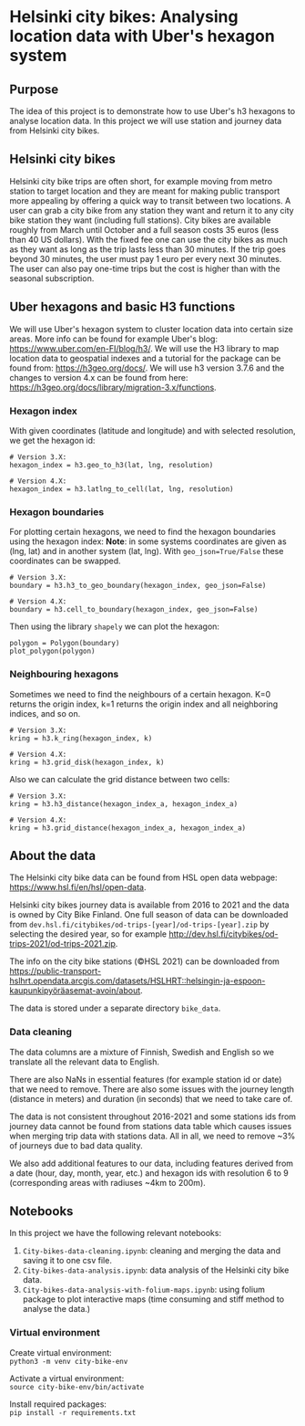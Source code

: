 # Helsinki city bikes: Analysing location data with Uber's hexagon system

## Purpose
The idea of this project is to demonstrate how to use Uber's h3 hexagons to analyse location data. In this project we will use station and journey data from Helsinki city bikes.

## Helsinki city bikes
Helsinki city bike trips are often short, for example moving from metro station to target location and they are meant for making public transport more appealing by offering a quick way to transit between two locations. A user can grab a city bike from any station they want and return it to any city bike station they want (including full stations). City bikes are available roughly from March until October and a full season costs 35 euros (less than 40 US dollars). With the fixed fee one can use the city bikes as much as they want as long as the trip lasts less than 30 minutes. If the trip goes beyond 30 minutes, the user must pay 1 euro per every next 30 minutes. The user can also pay one-time trips but the cost is higher than with the seasonal subscription.

## Uber hexagons and basic H3 functions
We will use Uber's hexagon system to cluster location data into certain size areas. More info can be found for example Uber's blog: https://www.uber.com/en-FI/blog/h3/. We will use the H3 library to map location data to geospatial indexes and a tutorial for the package can be found from: https://h3geo.org/docs/. We will use h3 version 3.7.6 and the changes to version 4.x can be found from here: https://h3geo.org/docs/library/migration-3.x/functions.

### Hexagon index
With given coordinates (latitude and longitude) and with selected resolution, we get the hexagon id:
```
# Version 3.X:
hexagon_index = h3.geo_to_h3(lat, lng, resolution)

# Version 4.X:
hexagon_index = h3.latlng_to_cell(lat, lng, resolution)
```
### Hexagon boundaries
For plotting certain hexagons, we need to find the hexagon boundaries using the hexagon index:
**Note**: in some systems coordinates are given as (lng, lat) and in another system (lat, lng). With `geo_json=True/False` these coordinates can be swapped.

```
# Version 3.X:
boundary = h3.h3_to_geo_boundary(hexagon_index, geo_json=False)

# Version 4.X:
boundary = h3.cell_to_boundary(hexagon_index, geo_json=False)
```
Then using the library `shapely` we can plot the hexagon:
```
polygon = Polygon(boundary)
plot_polygon(polygon)
```


### Neighbouring hexagons
Sometimes we need to find the neighbours of a certain hexagon. K=0 returns the origin index, k=1 returns the origin index and all neighboring indices, and so on.

```
# Version 3.X:
kring = h3.k_ring(hexagon_index, k)

# Version 4.X:
kring = h3.grid_disk(hexagon_index, k)
```

Also we can calculate the grid distance between two cells:

```
# Version 3.X:
kring = h3.h3_distance(hexagon_index_a, hexagon_index_a)

# Version 4.X:
kring = h3.grid_distance(hexagon_index_a, hexagon_index_a)
```



## About the data
The Helsinki city bike data can be found from HSL open data webpage: https://www.hsl.fi/en/hsl/open-data. 

Helsinki city bikes journey data is available from 2016 to 2021 and the data is owned by City Bike Finland. One full season of data can be downloaded from `dev.hsl.fi/citybikes/od-trips-[year]/od-trips-[year].zip` by selecting the desired year, so for example http://dev.hsl.fi/citybikes/od-trips-2021/od-trips-2021.zip. 

The info on the city bike stations (©HSL 2021) can be downloaded from https://public-transport-hslhrt.opendata.arcgis.com/datasets/HSLHRT::helsingin-ja-espoon-kaupunkipyöräasemat-avoin/about.

The data is stored under a separate directory `bike_data`.


### Data cleaning
The data columns are a mixture of Finnish, Swedish and English so we translate all the relevant data to English.

There are also NaNs in essential features (for example station id or date) that we need to remove. There are also some issues with the journey length (distance in meters) and duration (in seconds) that we need to take care of.

The data is not consistent throughout 2016-2021 and some stations ids from journey data cannot be found from stations data table which causes issues when merging trip data with stations data. All in all, we need to remove ~3% of journeys due to bad data quality.

We also add additional features to our data, including features derived from a date (hour, day, month, year, etc.) and hexagon ids with resolution 6 to 9 (corresponding areas with radiuses ~4km to 200m).

## Notebooks
In this project we have the following relevant notebooks:
1. `City-bikes-data-cleaning.ipynb`: cleaning and merging the data and saving it to one csv file.
2. `City-bikes-data-analysis.ipynb`: data analysis of the Helsinki city bike data.
3. `City-bikes-data-analysis-with-folium-maps.ipynb`: using folium package to plot interactive maps (time consuming and stiff method to analyse the data.)

### Virtual environment
Create virtual environment:\
`python3 -m venv city-bike-env`

Activate a virtual environment:\
`source city-bike-env/bin/activate`

Install required packages:\
`pip install -r requirements.txt`

